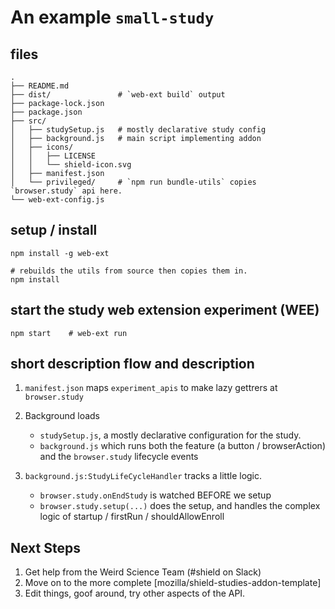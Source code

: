# An example `small-study`

## files

```
.
├── README.md
├── dist/               # `web-ext build` output
├── package-lock.json
├── package.json
├── src/
│   ├── studySetup.js   # mostly declarative study config
│   ├── background.js   # main script implementing addon
│   ├── icons/
│   │   ├── LICENSE
│   │   └── shield-icon.svg
│   ├── manifest.json
│   └── privileged/     # `npm run bundle-utils` copies `browser.study` api here.
└── web-ext-config.js
```

## setup / install

```
npm install -g web-ext

# rebuilds the utils from source then copies them in.
npm install
```

## start the study web extension experiment (WEE)

```
npm start    # web-ext run
```

## short description flow and description

1.  `manifest.json` maps `experiment_apis` to make lazy gettrers at `browser.study`
2.  Background loads

    * `studySetup.js`, a mostly declarative configuration for the study.
    * `background.js` which runs both the feature (a button / browserAction) and the `browser.study` lifecycle events

3.  `background.js:StudyLifeCycleHandler` tracks a little logic.

    * `browser.study.onEndStudy` is watched BEFORE we setup
    * `browser.study.setup(...)` does the setup, and handles the complex logic of startup / firstRun / shouldAllowEnroll

## Next Steps

1.  Get help from the Weird Science Team (#shield on Slack)
2.  Move on to the more complete [mozilla/shield-studies-addon-template]
3.  Edit things, goof around, try other aspects of the API.
